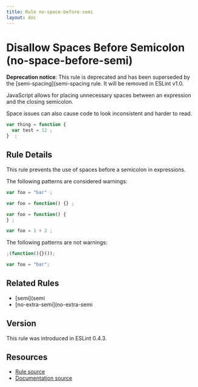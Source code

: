 ```yaml
---
title: Rule no-space-before-semi
layout: doc
---
```

<!-- Note: No pull requests accepted for this file. See README.md in the root directory for details. -->
# Disallow Spaces Before Semicolon (no-space-before-semi)

**Deprecation notice**: This rule is deprecated and has been superseded by the [semi-spacing](semi-spacing rule. It will be removed in ESLint v1.0.

JavaScript allows for placing unnecessary spaces between an expression and the closing semicolon.

Space issues can also cause code to look inconsistent and harder to read.

```js
var thing = function {
  var test = 12 ;
}  ;
```

## Rule Details

This rule prevents the use of spaces before a semicolon in expressions.

The following patterns are considered warnings:

```js
var foo = "bar" ;

var foo = function() {} ;

var foo = function() {
} ;

var foo = 1 + 2 ;
```

The following patterns are not warnings:

```js
;(function(){}());

var foo = "bar";
```

## Related Rules

* [semi](semi
* [no-extra-semi](no-extra-semi

## Version

This rule was introduced in ESLint 0.4.3.

## Resources

* [Rule source](https://github.com/eslint/eslint/tree/master/lib/rules/no-space-before-semi.js)
* [Documentation source](https://github.com/eslint/eslint/tree/master/docs/rules/no-space-before-semi.md)
